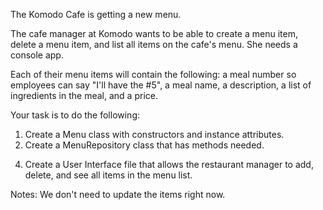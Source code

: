 The Komodo Cafe is getting a new menu.

The cafe manager at Komodo wants to be able to create a menu item, delete a menu item,
and list all items on the cafe's menu. She needs a console app.

Each of their menu items will contain the following:
a meal number so employees can say "I'll have the #5",
a meal name,
a description,
a list of ingredients in the meal,
and a price.

Your task is to do the following:
1. Create a Menu class with constructors and instance attributes.
2. Create a MenuRepository class that has methods needed.
<!-- 3. Create a Test Class for your repository methods. (You don't need to test
your constructors or objects. Just the methods.) -->
4. Create a User Interface file that allows the restaurant manager to add, delete,
and see all items in the menu list.

Notes:
We don't need to update the items right now.